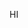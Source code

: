 <!-- ---
layout: page
title: maffs
--- -->
HI
<!-- <div class="posts-list">
	{% for post in site.math-links %}
		<article class="post-preview">
	      <a href="{{ post.href | relative_url }}">
	      <h2 class="post-title">{{ post.title }}</h2>
	      </a>

	      {% if post.desc}
	      <div class="post-entry-container">
	        <div class="post-entry">
	          <a href="{{ post.href | relative_url }}"> {{ post.desc }} </a>
	        </div>
	      </div>
	      {% endif %}

	    </article>
	{% endfor %}
</div> -->

